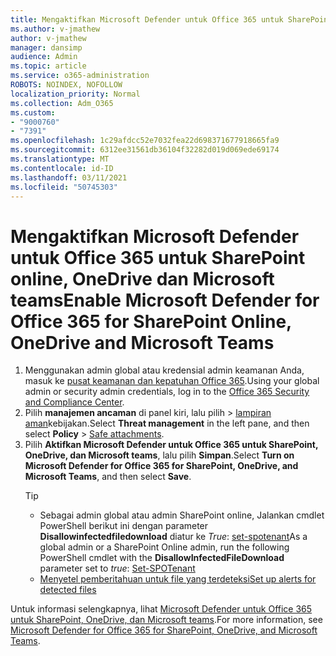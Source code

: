 ```yaml
---
title: Mengaktifkan Microsoft Defender untuk Office 365 untuk SharePoint online, OneDrive dan Microsoft teams
ms.author: v-jmathew
author: v-jmathew
manager: dansimp
audience: Admin
ms.topic: article
ms.service: o365-administration
ROBOTS: NOINDEX, NOFOLLOW
localization_priority: Normal
ms.collection: Adm_O365
ms.custom:
- "9000760"
- "7391"
ms.openlocfilehash: 1c29afdcc52e7032fea22d698371677918665fa9
ms.sourcegitcommit: 6312ee31561db36104f32282d019d069ede69174
ms.translationtype: MT
ms.contentlocale: id-ID
ms.lasthandoff: 03/11/2021
ms.locfileid: "50745303"
---
```

# <a name="enable-microsoft-defender-for-office-365-for-sharepoint-online-onedrive-and-microsoft-teams"></a><span data-ttu-id="b452c-102">Mengaktifkan Microsoft Defender untuk Office 365 untuk SharePoint online, OneDrive dan Microsoft teams</span><span class="sxs-lookup"><span data-stu-id="b452c-102">Enable Microsoft Defender for Office 365 for SharePoint Online, OneDrive and Microsoft Teams</span></span>

1. <span data-ttu-id="b452c-103">Menggunakan admin global atau kredensial admin keamanan Anda, masuk ke [pusat keamanan dan kepatuhan Office 365](https://protection.office.com/).</span><span class="sxs-lookup"><span data-stu-id="b452c-103">Using your global admin or security admin credentials, log in to the [Office 365 Security and Compliance Center](https://protection.office.com/).</span></span>
2. <span data-ttu-id="b452c-104">Pilih **manajemen ancaman** di panel kiri, lalu pilih   >  [lampiran aman](https://protection.office.com/safeattachment)kebijakan.</span><span class="sxs-lookup"><span data-stu-id="b452c-104">Select **Threat management** in the left pane, and then select **Policy** > [Safe attachments](https://protection.office.com/safeattachment).</span></span>
3. <span data-ttu-id="b452c-105">Pilih **Aktifkan Microsoft Defender untuk Office 365 untuk SharePoint, OneDrive, dan Microsoft teams**, lalu pilih **Simpan**.</span><span class="sxs-lookup"><span data-stu-id="b452c-105">Select **Turn on Microsoft Defender for Office 365 for SharePoint, OneDrive, and Microsoft Teams**, and then select **Save**.</span></span>
    > [!TIP]
    >
    > - <span data-ttu-id="b452c-106">Sebagai admin global atau admin SharePoint online, Jalankan cmdlet PowerShell berikut ini dengan parameter **Disallowinfectedfiledownload** diatur ke *True*: [set-spotenant](https://go.microsoft.com/fwlink/?linkid=2092301)</span><span class="sxs-lookup"><span data-stu-id="b452c-106">As a global admin or a SharePoint Online admin, run the following PowerShell cmdlet with the **DisallowInfectedFileDownload** parameter set to *true*: [Set-SPOTenant](https://go.microsoft.com/fwlink/?linkid=2092301)</span></span>
    > - [<span data-ttu-id="b452c-107">Menyetel pemberitahuan untuk file yang terdeteksi</span><span class="sxs-lookup"><span data-stu-id="b452c-107">Set up alerts for detected files</span></span>](https://go.microsoft.com/fwlink/?linkid=2092110)

<span data-ttu-id="b452c-108">Untuk informasi selengkapnya, lihat [Microsoft Defender untuk Office 365 untuk SharePoint, OneDrive, dan Microsoft teams](https://go.microsoft.com/fwlink/?linkid=2092041).</span><span class="sxs-lookup"><span data-stu-id="b452c-108">For more information, see [Microsoft Defender for Office 365 for SharePoint, OneDrive, and Microsoft Teams](https://go.microsoft.com/fwlink/?linkid=2092041).</span></span>
